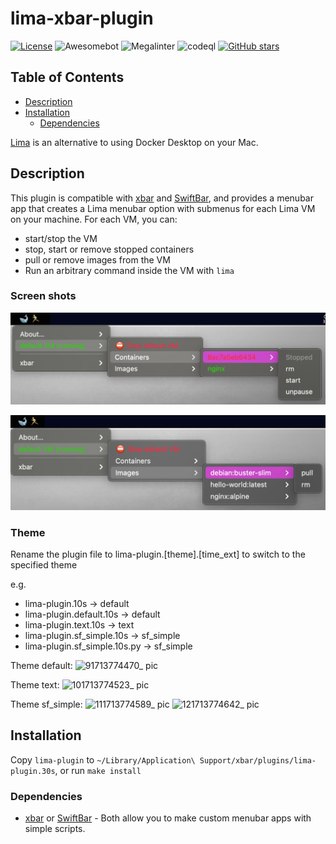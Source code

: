 # lima-xbar-plugin

[![License](https://img.shields.io/badge/License-Apache%202.0-blue.svg)](https://opensource.org/licenses/Apache-2.0)
![Awesomebot](https://github.com/unixorn/lima-xbar-plugin/actions/workflows/awesomebot.yml/badge.svg)
![Megalinter](https://github.com/unixorn/lima-xbar-plugin/actions/workflows/megalinter.yml/badge.svg)
![codeql](https://github.com/unixorn/lima-xbar-plugin/actions/workflows/codeql-analysis.yml/badge.svg)
[![GitHub stars](https://img.shields.io/github/stars/unixorn/lima-xbar-plugin.svg)](https://github.com/unixorn/lima-xbar-plugin/stargazers)


<!-- START doctoc generated TOC please keep comment here to allow auto update -->
<!-- DON'T EDIT THIS SECTION, INSTEAD RE-RUN doctoc TO UPDATE -->
## Table of Contents

- [Description](#description)
- [Installation](#installation)
  - [Dependencies](#dependencies)

<!-- END doctoc generated TOC please keep comment here to allow auto update -->


[Lima](https://github.com/lima-vm/lima) is an alternative to using Docker Desktop on your Mac.

## Description

This plugin is compatible with [xbar](https://xbarapp.com/) and [SwiftBar](https://github.com/swiftbar/SwiftBar), and provides a menubar app that creates a Lima menubar option with submenus for each Lima VM on your machine. For each VM, you can:

- start/stop the VM
- stop, start or remove stopped containers
- pull or remove images from the VM
- Run an arbitrary command inside the VM with `lima`

### Screen shots

![Screen shot of xbar menu with container submenu for a running vm](https://raw.githubusercontent.com/unixorn/unixorn.github.io/master/images/lima-xbar/containers-submenu.png)

![Screen shot of xbar menu with image submenu for a running vm](https://raw.githubusercontent.com/unixorn/unixorn.github.io/master/images/lima-xbar/images-submenu.png)

### Theme

Rename the plugin file to lima-plugin.[theme].[time_ext] to switch to the specified theme

e.g.
 - lima-plugin.10s                 -> default
 - lima-plugin.default.10s         -> default
 - lima-plugin.text.10s            -> text
 - lima-plugin.sf_simple.10s       -> sf_simple
 - lima-plugin.sf_simple.10s.py    -> sf_simple

Theme default:
![91713774470_ pic](https://raw.githubusercontent.com/exculibar/lima-xbar-plugin/custom_icons/screenshots/91713774470_.pic.jpg)

Theme text:
![101713774523_ pic](https://raw.githubusercontent.com/exculibar/lima-xbar-plugin/custom_icons/screenshots/101713774523_.pic.jpg)

Theme sf_simple:
![111713774589_ pic](https://raw.githubusercontent.com/exculibar/lima-xbar-plugin/custom_icons/screenshots/111713774589_.pic.jpg)
![121713774642_ pic](https://raw.githubusercontent.com/exculibar/lima-xbar-plugin/custom_icons/screenshots/121713774642_.pic.jpg)

## Installation

Copy `lima-plugin` to `~/Library/Application\ Support/xbar/plugins/lima-plugin.30s`, or run `make install`
### Dependencies

- [xbar](https://xbarapp.com/) or [SwiftBar](https://github.com/swiftbar/SwiftBar) - Both allow you to make custom menubar apps with simple scripts.
